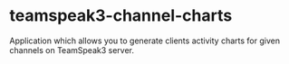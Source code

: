 # teamspeak3-channel-charts
Application which allows you to generate clients activity charts for given channels on TeamSpeak3 server.
